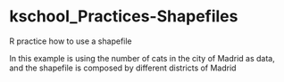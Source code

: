# kschool_Practices-Shapefiles
R practice how to use a shapefile

In this example is using the number of cats in the city of Madrid as data, and the shapefile is composed by different districts of Madrid
